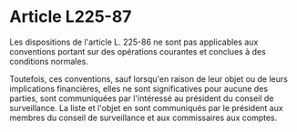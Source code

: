 # Article L225-87

Les dispositions de l'article L. 225-86 ne sont pas applicables aux conventions portant sur des opérations courantes et conclues à des conditions normales.

Toutefois, ces conventions, sauf lorsqu'en raison de leur objet ou de leurs implications financières, elles ne sont significatives pour aucune des parties, sont communiquées par l'intéressé au président du conseil de surveillance. La liste et l'objet en sont communiqués par le président aux membres du conseil de surveillance et aux commissaires aux comptes.

